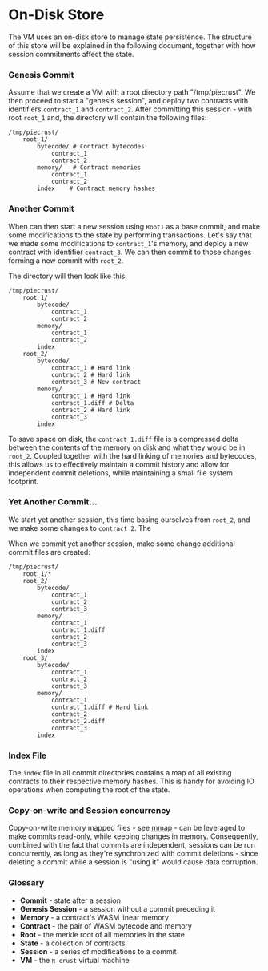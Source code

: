 # On-Disk Store

The VM uses an on-disk store to manage state persistence. The structure of this
store will be explained in the following document, together with how session
commitments affect the state.

### Genesis Commit

Assume that we create a VM with a root directory path "/tmp/piecrust". We then
proceed to start a "genesis session", and deploy two contracts with identifiers
`contract_1` and `contract_2`. After committing this session - with root `root_1`
and, the directory will contain the following files:

```
/tmp/piecrust/
    root_1/
        bytecode/ # Contract bytecodes
            contract_1
            contract_2
        memory/   # Contract memories
            contract_1
            contract_2
        index    # Contract memory hashes
```

### Another Commit

When can then start a new session using `Root1` as a base commit, and make some
modifications to the state by performing transactions. Let's say that we made
some modifications to `contract_1`'s memory, and deploy a new contract with
identifier `contract_3`. We can then commit to those changes forming a new commit
with `root_2`.

The directory will then look like this:

```
/tmp/piecrust/
    root_1/
        bytecode/
            contract_1
            contract_2
        memory/
            contract_1
            contract_2
        index
    root_2/
        bytecode/
            contract_1 # Hard link
            contract_2 # Hard link
            contract_3 # New contract
        memory/
            contract_1 # Hard link
            contract_1.diff # Delta
            contract_2 # Hard link
            contract_3
        index
```

To save space on disk, the `contract_1.diff` file is a compressed delta between
the contents of the memory on disk and what they would be in `root_2`. Coupled
together with the hard linking of memories and bytecodes, this allows us to
effectively maintain a commit history and allow for independent commit
deletions, while maintaining a small file system footprint.

### Yet Another Commit...

We start yet another session, this time basing ourselves from `root_2`, and we make
some changes to `contract_2`. The

When we commit yet another session, make some change additional commit files are created:

```
/tmp/piecrust/
    root_1/*
    root_2/
        bytecode/
            contract_1
            contract_2
            contract_3
        memory/
            contract_1
            contract_1.diff
            contract_2
            contract_3
        index
    root_3/
        bytecode/
            contract_1
            contract_2
            contract_3
        memory/
            contract_1
            contract_1.diff # Hard link
            contract_2
            contract_2.diff
            contract_3
        index
```

### Index File

The `index` file in all commit directories contains a map of all existing
contracts to their respective memory hashes. This is handy for avoiding IO
operations when computing the root of the state.

### Copy-on-write and Session concurrency 

Copy-on-write memory mapped files - see [mmap](https://man7.org/linux/man-pages/man2/mmap.2.html) -
can be leveraged to make commits read-only, while keeping changes in memory.
Consequently, combined with the fact that commits are independent, sessions can
be run concurrently, as long as they're synchronized with commit deletions - since
deleting a commit while a session is "using it" would cause data corruption.

### Glossary

- **Commit** - state after a session
- **Genesis Session** - a session without a commit preceding it
- **Memory** - a contract's WASM linear memory
- **Contract** - the pair of WASM bytecode and memory
- **Root** - the merkle root of all memories in the state
- **State** - a collection of contracts
- **Session** - a series of modifications to a commit
- **VM** - the `π-crust` virtual machine
